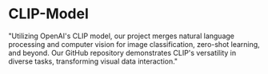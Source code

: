 # CLIP-Model
"Utilizing OpenAI's CLIP model, our project merges natural language processing and computer vision for image classification, zero-shot learning, and beyond. Our GitHub repository demonstrates CLIP's versatility in diverse tasks, transforming visual data interaction."
